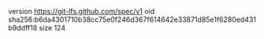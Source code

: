 version https://git-lfs.github.com/spec/v1
oid sha256:b6da4301710b38cc75e0f246d367f614642e33871d85e1f6280ed431b9ddff18
size 124
